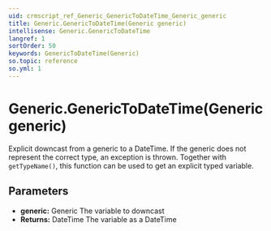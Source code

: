 ```yaml
---
uid: crmscript_ref_Generic_GenericToDateTime_Generic_generic
title: Generic.GenericToDateTime(Generic generic)
intellisense: Generic.GenericToDateTime
langref: 1
sortOrder: 50
keywords: GenericToDateTime(Generic)
so.topic: reference
so.yml: 1
---
```


# Generic.GenericToDateTime(Generic generic)

Explicit downcast from a generic to a DateTime. If the generic does not represent the correct type, an exception is thrown. Together with `getTypeName()`, this function can be used to get an explicit typed variable.

## Parameters

* **generic:** Generic The variable to downcast
* **Returns:** DateTime The variable as a DateTime
